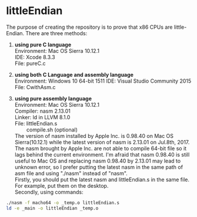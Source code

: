 # littleEndian

The purpose of creating the repository is to prove that x86 CPUs are little-Endian.
There are three methods:

1. **using pure C language**  
Environment: Mac OS Sierra 10.12.1  
IDE: Xcode 8.3.3  
File: pureC.c  

2. **using both C Language and assembly language**  
Environment: Windows 10 64-bit 1511 
IDE: Visual Studio Community 2015  
File: CwithAsm.c  

3. **using pure assembly language**  
Environment: Mac OS Sierra 10.12.1  
Compiler: nasm 2.13.01  
Linker: ld in LLVM 8.1.0  
File: littleEndian.s  
&nbsp;&nbsp;&nbsp;&nbsp;&nbsp;&nbsp;&nbsp;&nbsp;compile.sh (optional)  
The version of nasm installed by Apple Inc. is 0.98.40 on Mac OS Sierra(10.12.1) while the latest version of nasm is 2.13.01 on Jul.8th, 2017. The nasm brought by Apple Inc. are not able to compile 64-bit file so it lags behind the current environment. I'm afraid that nasm 0.98.40 is still useful to Mac OS and replacing nasm 0.98.40 by 2.13.01 may lead to unknown error, so I prefer putting the latest nasm in the same path of asm file and using "./nasm" instead of "nasm".  
Firstly, you should put the latest nasm and littleEndian.s in the same file. For example, put them on the desktop.  
Secondly, using commands:  
```bash
./nasm -f macho64 -o _temp.o littleEndian.s
ld -e _main -o littleEndian _temp.o
```
